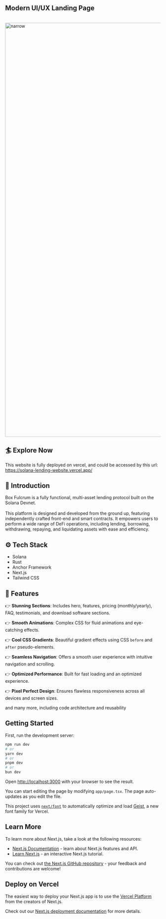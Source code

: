 ## Modern UI/UX Landing Page


  <br />
    <img width="1335" alt="narrow" src="https://github.com/user-attachments/assets/cd46bd05-5be3-4ac7-8a50-5336ded6fd82" />
  <br />


## <a name="introduction">🏄 Explore Now</a>
This website is fully deployed on vercel, and could be accessed by this url: https://solana-lending-website.vercel.app/

## <a name="introduction">🤖 Introduction</a>

Box Fulcrum is a fully functional, multi-asset lending protocol built on the Solana Devnet.
<br />
<br />
This platform is designed and developed from the ground up, featuring independently crafted front-end and smart contracts. It empowers users to perform a wide range of DeFi operations, including lending, borrowing, withdrawing, repaying, and liquidating assets with ease and efficiency.

## <a name="tech-stack">⚙️ Tech Stack</a>

- Solana
- Rust
- Anchor Framework
- Next.js
- Tailwind CSS

## <a name="features">🔋 Features</a>

👉 **Stunning Sections**: Includes hero, features, pricing (monthly/yearly), FAQ, testimonials, and download software
sections.

👉 **Smooth Animations**: Complex CSS for fluid animations and eye-catching effects.

👉 **Cool CSS Gradients**: Beautiful gradient effects using CSS `before` and `after` pseudo-elements.

👉 **Seamless Navigation**: Offers a smooth user experience with intuitive navigation and scrolling.

👉 **Optimized Performance**: Built for fast loading and an optimized experience.

👉 **Pixel Perfect Design**: Ensures flawless responsiveness across all devices and screen sizes.

and many more, including code architecture and reusability

## Getting Started

First, run the development server:

```bash
npm run dev
# or
yarn dev
# or
pnpm dev
# or
bun dev
```

Open [http://localhost:3000](http://localhost:3000) with your browser to see the result.

You can start editing the page by modifying `app/page.tsx`. The page auto-updates as you edit the file.

This project uses [`next/font`](https://nextjs.org/docs/app/building-your-application/optimizing/fonts) to automatically optimize and load [Geist](https://vercel.com/font), a new font family for Vercel.

## Learn More

To learn more about Next.js, take a look at the following resources:

- [Next.js Documentation](https://nextjs.org/docs) - learn about Next.js features and API.
- [Learn Next.js](https://nextjs.org/learn) - an interactive Next.js tutorial.

You can check out [the Next.js GitHub repository](https://github.com/vercel/next.js) - your feedback and contributions are welcome!

## Deploy on Vercel

The easiest way to deploy your Next.js app is to use the [Vercel Platform](https://vercel.com/new?utm_medium=default-template&filter=next.js&utm_source=create-next-app&utm_campaign=create-next-app-readme) from the creators of Next.js.

Check out our [Next.js deployment documentation](https://nextjs.org/docs/app/building-your-application/deploying) for more details.
